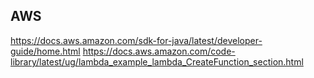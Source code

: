 
## AWS

https://docs.aws.amazon.com/sdk-for-java/latest/developer-guide/home.html
https://docs.aws.amazon.com/code-library/latest/ug/lambda_example_lambda_CreateFunction_section.html